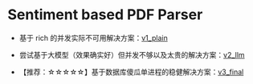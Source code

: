 # Sentiment based PDF Parser

- 基于 rich 的并发实际不可用解决方案：[v1_plain](src/v1_plain)

- 尝试基于大模型（效果确实好）但并发不够以及太贵的解决方案：[v2_llm](src/v2_llm)

- 【推荐：☆☆☆☆☆】基于数据库傻瓜单进程的稳健解决方案：[v3_final](src/v3_stable)